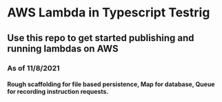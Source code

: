 # AWS Lambda in Typescript Testrig
## Use this repo to get started publishing and running lambdas on AWS
### As of 11/8/2021
#### Rough scaffolding for file based persistence, Map for database, Queue for recording instruction requests.
